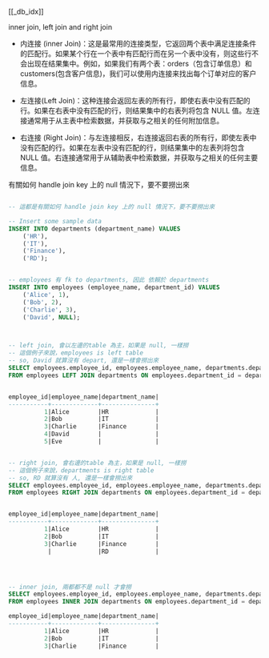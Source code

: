 
[[_db_idx]]


inner join, left join and right join

- 内连接 (inner Join)：这是最常用的连接类型，它返回两个表中满足连接条件的匹配行。如果某个行在一个表中有匹配行而在另一个表中没有，则这些行不会出现在结果集中。例如，如果我们有两个表：orders（包含订单信息）和customers(包含客户信息)，我们可以使用内连接来找出每个订单对应的客户信息。

- 左连接(Left Join)：这种连接会返回左表的所有行，即使右表中没有匹配的行。如果在右表中没有匹配的行，则结果集中的右表列将包含 NULL 值。左连接通常用于从主表中检索数据，并获取与之相关的任何附加信息。

- 右连接 (Right Join)：与左连接相反，右连接返回右表的所有行，即使左表中没有匹配的行。如果在左表中没有匹配的行，则结果集中的左表列将包含 NULL 值。右连接通常用于从辅助表中检索数据，并获取与之相关的任何主要信息。


有關如何 handle join key 上的 null 情況下，要不要撈出來


```sql

-- 這都是有關如何 handle join key 上的 null 情況下，要不要撈出來

-- Insert some sample data
INSERT INTO departments (department_name) VALUES
    ('HR'),
    ('IT'),
    ('Finance'),
    ('RD');


-- employees 有 fk to departments, 因此 依賴於 departments
INSERT INTO employees (employee_name, department_id) VALUES
    ('Alice', 1),
    ('Bob', 2),
    ('Charlie', 3),
    ('David', NULL);



-- left join, 會以左邊的table 為主，如果是 null, 一樣撈
-- 這個例子來說，employees is left table
-- so, David 就算沒有 depart, 還是一樣會撈出來
SELECT employees.employee_id, employees.employee_name, departments.department_name
FROM employees LEFT JOIN departments ON employees.department_id = departments.department_id;


employee_id|employee_name|department_name|
-----------+-------------+---------------+
          1|Alice        |HR             |
          2|Bob          |IT             |
          3|Charlie      |Finance        |
          4|David        |               |
          5|Eve          |               |


-- right join, 會右邊的table 為主，如果是 null, 一樣撈
-- 這個例子來說，departments is right table
-- so, RD 就算沒有 人, 還是一樣會撈出來
SELECT employees.employee_id, employees.employee_name, departments.department_name
FROM employees RIGHT JOIN departments ON employees.department_id = departments.department_id;


employee_id|employee_name|department_name|
-----------+-------------+---------------+
          1|Alice        |HR             |
          2|Bob          |IT             |
          3|Charlie      |Finance        |
           |             |RD             |




-- inner join, 兩都都不是 null 才會撈
SELECT employees.employee_id, employees.employee_name, departments.department_name
FROM employees INNER JOIN departments ON employees.department_id = departments.department_id;

employee_id|employee_name|department_name|
-----------+-------------+---------------+
          1|Alice        |HR             |
          2|Bob          |IT             |
          3|Charlie      |Finance        |




```